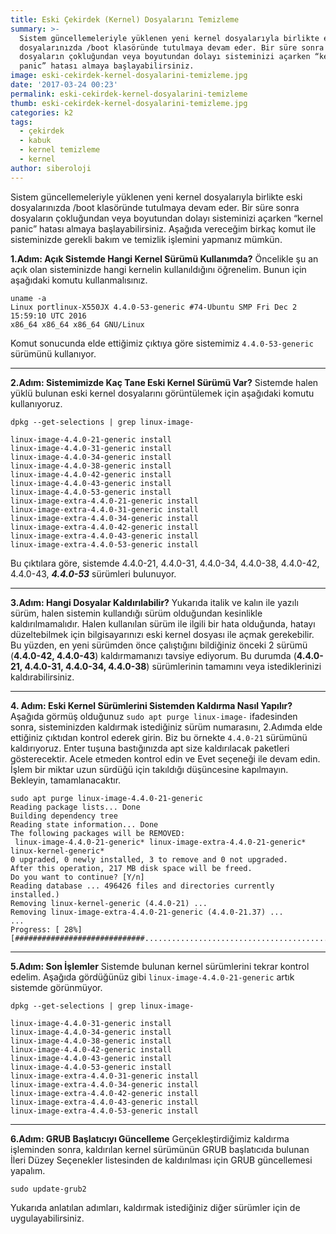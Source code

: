 ```yaml
---
title: Eski Çekirdek (Kernel) Dosyalarını Temizleme
summary: >-
  Sistem güncellemeleriyle yüklenen yeni kernel dosyalarıyla birlikte eski
  dosyalarınızda /boot klasöründe tutulmaya devam eder. Bir süre sonra
  dosyaların çokluğundan veya boyutundan dolayı sisteminizi açarken “kernel
  panic” hatası almaya başlayabilirsiniz. 
image: eski-cekirdek-kernel-dosyalarini-temizleme.jpg
date: '2017-03-24 00:23'
permalink: eski-cekirdek-kernel-dosyalarini-temizleme
thumb: eski-cekirdek-kernel-dosyalarini-temizleme.jpg
categories: k2
tags:
  - çekirdek
  - kabuk
  - kernel temizleme
  - kernel
author: siberoloji
---
```

Sistem güncellemeleriyle yüklenen yeni kernel dosyalarıyla birlikte eski dosyalarınızda /boot klasöründe tutulmaya devam eder. Bir süre sonra dosyaların çokluğundan veya boyutundan dolayı sisteminizi açarken “kernel panic” hatası almaya başlayabilirsiniz. Aşağıda vereceğim birkaç komut ile sisteminizde gerekli bakım ve temizlik işlemini yapmanız mümkün.

**1.Adım: Açık Sistemde Hangi Kernel Sürümü Kullanımda?**
Öncelikle şu an açık olan sisteminizde hangi kernelin kullanıldığını öğrenelim. Bunun için aşağıdaki komutu kullanmalısınız.

```
uname -a
Linux portlinux-X550JX 4.4.0-53-generic #74-Ubuntu SMP Fri Dec 2 15:59:10 UTC 2016 
x86_64 x86_64 x86_64 GNU/Linux
```

Komut sonucunda elde ettiğimiz çıktıya göre sistemimiz `4.4.0-53-generic`  sürümünü kullanıyor.

---

**2.Adım: Sistemimizde Kaç Tane Eski Kernel Sürümü Var?**
Sistemde halen yüklü bulunan eski kernel dosyalarını görüntülemek için aşağıdaki komutu kullanıyoruz.

```
dpkg --get-selections | grep linux-image-

linux-image-4.4.0-21-generic install
linux-image-4.4.0-31-generic install
linux-image-4.4.0-34-generic install
linux-image-4.4.0-38-generic install
linux-image-4.4.0-42-generic install
linux-image-4.4.0-43-generic install
linux-image-4.4.0-53-generic install
linux-image-extra-4.4.0-21-generic install
linux-image-extra-4.4.0-31-generic install
linux-image-extra-4.4.0-34-generic install
linux-image-extra-4.4.0-42-generic install
linux-image-extra-4.4.0-43-generic install
linux-image-extra-4.4.0-53-generic install
```

Bu çıktılara göre, sistemde 4.4.0-21, 4.4.0-31, 4.4.0-34, 4.4.0-38, 4.4.0-42, 4.4.0-43, ***4.4.0-53*** sürümleri bulunuyor.

---

**3.Adım: Hangi Dosyalar Kaldırılabilir?**
Yukarıda italik ve kalın ile yazılı sürüm, halen sistemin kullandığı sürüm olduğundan kesinlikle kaldırılmamalıdır.
Halen kullanılan sürüm ile ilgili bir hata olduğunda, hatayı düzeltebilmek için bilgisayarınızı eski kernel dosyası ile açmak gerekebilir. Bu yüzden, en yeni sürümden önce çalıştığını bildiğiniz önceki 2 sürümü (**4.4.0-42, 4.4.0-43**) kaldırmamanızı tavsiye ediyorum. Bu durumda (**4.4.0-21, 4.4.0-31, 4.4.0-34, 4.4.0-38**) sürümlerinin tamamını veya istediklerinizi kaldırabilirsiniz.

---

**4. Adım: Eski Kernel Sürümlerini Sistemden Kaldırma Nasıl Yapılır?**
Aşağıda görmüş olduğunuz ` sudo apt purge linux-image- ` ifadesinden sonra, sisteminizden kaldırmak istediğiniz sürüm numarasını, 2.Adımda elde ettiğiniz çıktıdan kontrol ederek girin. Biz bu örnekte `4.4.0-21` sürümünü kaldırıyoruz. Enter tuşuna bastığınızda apt size kaldırılacak paketleri gösterecektir. Acele etmeden kontrol edin ve Evet seçeneği ile devam edin. İşlem bir miktar uzun sürdüğü için takıldığı düşüncesine kapılmayın. Bekleyin, tamamlanacaktır.

```
sudo apt purge linux-image-4.4.0-21-generic
Reading package lists... Done
Building dependency tree 
Reading state information... Done
The following packages will be REMOVED:
 linux-image-4.4.0-21-generic* linux-image-extra-4.4.0-21-generic* linux-kernel-generic*
0 upgraded, 0 newly installed, 3 to remove and 0 not upgraded.
After this operation, 217 MB disk space will be freed.
Do you want to continue? [Y/n] 
Reading database ... 496426 files and directories currently installed.)
Removing linux-kernel-generic (4.4.0-21) ...
Removing linux-image-extra-4.4.0-21-generic (4.4.0-21.37) ...
...
Progress: [ 28%] [#############################.........................................]
```

---

**5.Adım: Son İşlemler**
Sistemde bulunan kernel sürümlerini tekrar kontrol edelim. Aşağıda gördüğünüz gibi `linux-image-4.4.0-21-generic` artık sistemde görünmüyor.

```
dpkg --get-selections | grep linux-image-

linux-image-4.4.0-31-generic install
linux-image-4.4.0-34-generic install
linux-image-4.4.0-38-generic install
linux-image-4.4.0-42-generic install
linux-image-4.4.0-43-generic install
linux-image-4.4.0-53-generic install
linux-image-extra-4.4.0-31-generic install
linux-image-extra-4.4.0-34-generic install
linux-image-extra-4.4.0-42-generic install
linux-image-extra-4.4.0-43-generic install
linux-image-extra-4.4.0-53-generic install
```

---

**6.Adım: GRUB Başlatıcıyı Güncelleme**
Gerçekleştirdiğimiz kaldırma işleminden sonra, kaldırılan kernel sürümünün GRUB başlatıcıda bulunan İleri Düzey Seçenekler listesinden de kaldırılması için GRUB güncellemesi yapalım.

```
sudo update-grub2
```

Yukarıda anlatılan adımları, kaldırmak istediğiniz diğer sürümler için de uygulayabilirsiniz.